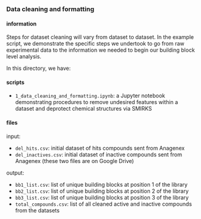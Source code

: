 ### Data cleaning and formatting


#### information
Steps for dataset cleaning will vary from dataset to dataset. In the example script, we demonstrate the specific steps we undertook to go from raw experimental data to the information we needed to begin our building block level analysis.

In this directory, we have:

#### scripts
- `1_data_cleaning_and_formatting.ipynb`: a Jupyter notebook demonstrating procedures to remove undesired features within a dataset and deprotect chemical structures via SMIRKS

#### files
input:
- `del_hits.csv`: initial dataset of hits compounds sent from Anagenex
- `del_inactives.csv`: initial dataset of inactive compounds sent from Anagenex
(these two files are on Google Drive)

output:
- `bb1_list.csv`: list of unique building blocks at position 1 of the library
- `bb2_list.csv`: list of unique building blocks at position 2 of the library
- `bb3_list.csv`: list of unique building blocks at position 3 of the library
- `total_compounds.csv`: list of all cleaned active and inactive compounds from the datasets
